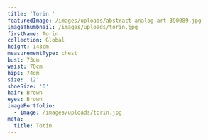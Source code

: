 ```yaml
---
title: 'Torin '
featuredImage: /images/uploads/abstract-analog-art-390089.jpg
imageThumbnail: /images/uploads/torin.jpg
firstName: Torin
collection: Global
height: 143cm
measurementType: chest
bust: 73cm
waist: 70cm
hips: 74cm
size: '12'
shoeSize: '6'
hair: Brown
eyes: Brown
imagePortfolio:
  - image: /images/uploads/torin.jpg
meta:
  title: Totin
---
```


